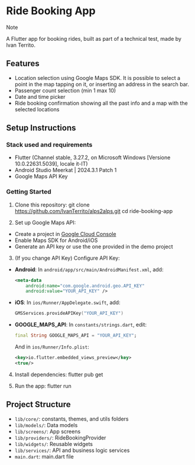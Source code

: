 # Ride Booking App

> [!NOTE]
> A Flutter app for booking rides, built as part of a technical test, made by Ivan Territo.

## Features
- Location selection using Google Maps SDK. It is possible to select a point in the map tapping on it, or inserting an address in the search bar.
- Passenger count selection (min 1 max 10)
- Date and time picker
- Ride booking confirmation showing all the past info and a map with the selected locations

## Setup Instructions

### Stack used and requirements
- Flutter (Channel stable, 3.27.2, on Microsoft Windows [Versione 10.0.22631.5039], locale it-IT)
- Android Studio Meerkat | 2024.3.1 Patch 1
- Google Maps API Key

### Getting Started
1. Clone this repository:
   git clone https://github.com/IvanTerrito/alps2alps.git
   cd ride-booking-app

2. Set up Google Maps API:
- Create a project in [Google Cloud Console](https://console.cloud.google.com/)
- Enable Maps SDK for Android/iOS
- Generate an API key or use the one provided in the demo project

3. (If you change API Key) Configure API Key:
- **Android**: In `android/app/src/main/AndroidManifest.xml`, add:
  ```xml
  <meta-data
      android:name="com.google.android.geo.API_KEY"
      android:value="YOUR_API_KEY" />
  ```
- **iOS**: In `ios/Runner/AppDelegate.swift`, add:
  ```swift
  GMSServices.provideAPIKey("YOUR_API_KEY")
  ```
- **GOOGLE_MAPS_API**: In `constants/strings.dart`, edit:
  ```dart
  final String GOOGLE_MAPS_API = "YOUR_API_KEY";
  ```
  And in `ios/Runner/Info.plist`:
  ```xml
  <key>io.flutter.embedded_views_preview</key>
  <true/>
  ```

4. Install dependencies:
   flutter pub get

5. Run the app:
   flutter run

## Project Structure
- `lib/core/`: constants, themes, and utils folders
- `lib/models/`: Data models
- `lib/screens/`: App screens
- `lib/providers/`: RideBookingProvider
- `lib/widgets/`: Reusable widgets
- `lib/services/`: API and business logic services
- `main.dart`: main.dart file